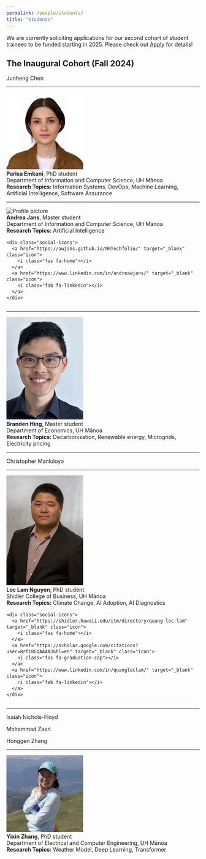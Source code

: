 ```yaml
---
permalink: /people/students/
title: "Students"
---
```


We are currently soliciting applications for our second cohort of student trainees to be funded starting in 2025.  Please check out [Apply](../apply/overview.md) for details!

## The Inaugural Cohort (Fall 2024)

Junheng Chen

---

<div class="two-column">

  <div class="column image-column">
    <img src="/assets/images/profile-photos/Parisa.jpg" alt="Profile picture" style="max-width: 100%; width: 200px; height: auto;">
  </div>

  <div class="column text-column">
    <strong>Parisa Emkani</strong>, PhD student<br>
    Department of Information and Computer Science, UH Mānoa<br>
    <strong>Research Topics:</strong> Information Systems, DevOps, Machine Learning, Artificial Intelligence, Software Assurance<br>
  </div>

</div>

---

<div class="two-column">

  <div class="column image-column">
    <img src="/assets/images/profile-photos/Andrea_Jans.png" alt="Profile picture" style="max-width: 100%; width: 200px; height: auto;">
  </div>

  <div class="column text-column">
    <strong>Andrea Jans</strong>, Master student<br>
    Department of Information and Computer Science, UH Mānoa<br>
    <strong>Research Topics:</strong> Artificial Intelligence<br>

    <div class="social-icons">
      <a href="https://awjans.github.io/NRTechfolio/" target="_blank" class="icon">
        <i class="fas fa-home"></i>
      </a>
      <a href="https://www.linkedin.com/in/andreawjans/" target="_blank" class="icon">
        <i class="fab fa-linkedin"></i>
      </a>
    </div>

  </div>

</div>

---

<div class="two-column">

  <div class="column image-column">
    <img src="/assets/images/profile-photos/BrandenHing_Headshot.jpg" alt="Profile picture" style="max-width: 100%; width: 200px; height: auto;">
  </div>

  <div class="column text-column">
    <strong>Branden Hing</strong>, Master student<br>
    Department of Economics, UH Mānoa<br>
    <strong>Research Topics:</strong> Decarbonization, Renewable energy, Microgrids, Electricity pricing<br>

  </div>

</div>

---

Christopher Manloloyo

---

<div class="two-column">

  <div class="column image-column">
    <img src="/assets/images/profile-photos/Loc.jpg" alt="Profile picture" style="max-width: 100%; width: 200px; height: auto;">
  </div>

  <div class="column text-column">
    <strong>Loc Lam Nguyen</strong>, PhD student<br>
    Shidler College of Business, UH Mānoa<br>
    <strong>Research Topics:</strong> Climate Change, AI Adoption, AI Diagnostics<br>

    <div class="social-icons">
      <a href="https://shidler.hawaii.edu/itm/directory/quang-loc-lam" target="_blank" class="icon">
        <i class="fas fa-home"></i>
      </a>
      <a href="https://scholar.google.com/citations?user=Brf18GQAAAAJ&hl=en" target="_blank" class="icon">
        <i class="fas fa-graduation-cap"></i>
      </a>
      <a href="https://www.linkedin.com/in/quangloclam/" target="_blank" class="icon">
        <i class="fab fa-linkedin"></i>
      </a>
    </div>

  </div>

</div>

---

Isaiah Nichols-Floyd

Mohammad Zaeri

Honggen Zhang

---

<div class="two-column">

  <div class="column image-column">
    <img src="/assets/images/profile-photos/Yixin_Zhang.jpg" alt="Profile picture" style="max-width: 100%; width: 200px; height: auto;">
  </div>

  <div class="column text-column">
    <strong>Yixin Zhang</strong>, PhD student<br>
    Department of Electrical and Computer Engineering, UH Mānoa<br>
    <strong>Research Topics:</strong> Weather Model, Deep Learning, Transformer<br>
  </div>

</div>
